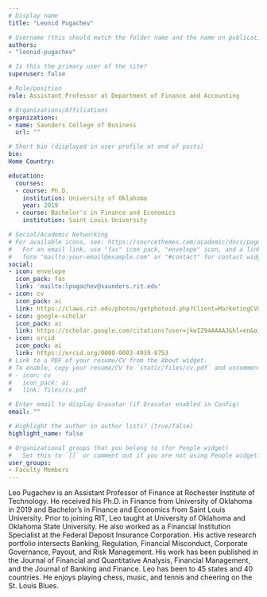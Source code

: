 ```yaml
---
# Display name
title: "Leonid Pugachev"

# Username (this should match the folder name and the name on publications)
authors:
- "leonid-pugachev"

# Is this the primary user of the site?
superuser: false

# Role/position
role: Assistant Professor at Department of Finance and Accounting

# Organizations/Affiliations
organizations:
- name: Saunders College of Business
  url: ""

# Short bio (displayed in user profile at end of posts)
bio: 
Home Country:

education:
  courses:
  - course: Ph.D.
    institution: University of Oklahoma
    year: 2019
  - course: Bachelor's in Finance and Economics
    institution: Saint Louis University

# Social/Academic Networking
# For available icons, see: https://sourcethemes.com/academic/docs/page-builder/#icons
#   For an email link, use "fas" icon pack, "envelope" icon, and a link in the
#   form "mailto:your-email@example.com" or "#contact" for contact widget.
social:
- icon: envelope
  icon_pack: fas
  link: 'mailto:lpugachev@saunders.rit.edu'
- icon: cv
  icon_pack: ai
  link: https://claws.rit.edu/photos/getphotoid.php?Client=MarketingCV&UN=lvpbbu&HASH=38bc01ac3ee799ca8a7c6921440515e1c0cacd49&T=1661911624
- icon: google-scholar
  icon_pack: ai
  link: https://scholar.google.com/citations?user=jkwIZ94AAAAJ&hl=en&oi=ao
- icon: orcid
  icon_pack: ai
  link: https://orcid.org/0000-0003-4939-8753
# Link to a PDF of your resume/CV from the About widget.
# To enable, copy your resume/CV to `static/files/cv.pdf` and uncomment the lines below.
# - icon: cv
#   icon_pack: ai
#   link: files/cv.pdf

# Enter email to display Gravatar (if Gravatar enabled in Config)
email: ""

# Highlight the author in author lists? (true/false)
highlight_name: false

# Organizational groups that you belong to (for People widget)
#   Set this to `[]` or comment out if you are not using People widget.
user_groups:
- Faculty Members
---
```


Leo Pugachev is an Assistant Professor of Finance at Rochester Institute of Technology. He received his Ph.D. in Finance from University of Oklahoma in 2019 and Bachelor’s in Finance and Economics from Saint Louis University. Prior to joining RIT, Leo taught at University of Oklahoma and Oklahoma State University. He also worked as a Financial Institution Specialist at the Federal Deposit Insurance Corporation. His active research portfolio intersects Banking, Regulation, Financial Misconduct, Corporate Governance, Payout, and Risk Management. His work has been published in the Journal of Financial and Quantitative Analysis, Financial Management, and the Journal of Banking and Finance. Leo has been to 45 states and 40 countries. He enjoys playing chess, music, and tennis and cheering on the St. Louis Blues.
